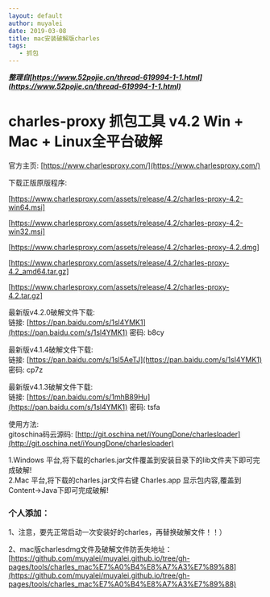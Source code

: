 ```yaml
---
layout: default
author: muyalei
date: 2019-03-08
title: mac安装破解版charles
tags:
   - 抓包
---
```


***整理自[https://www.52pojie.cn/thread-619994-1-1.html](https://www.52pojie.cn/thread-619994-1-1.html)***


# charles-proxy 抓包工具 v4.2 Win + Mac + Linux全平台破解

官方主页:  [https://www.charlesproxy.com/](https://www.charlesproxy.com/)

下载正版原版程序:

[https://www.charlesproxy.com/assets/release/4.2/charles-proxy-4.2-win64.msi]

[https://www.charlesproxy.com/assets/release/4.2/charles-proxy-4.2-win32.msi]

[https://www.charlesproxy.com/assets/release/4.2/charles-proxy-4.2.dmg]

[https://www.charlesproxy.com/assets/release/4.2/charles-proxy-4.2_amd64.tar.gz]
 
[https://www.charlesproxy.com/assets/release/4.2/charles-proxy-4.2.tar.gz]

最新版v4.2.0破解文件下载:<br/>
链接: [https://pan.baidu.com/s/1sl4YMK1](https://pan.baidu.com/s/1sl4YMK1) 密码: b8cy
 
最新版v4.1.4破解文件下载:<br/>
链接: [https://pan.baidu.com/s/1sl5AeTJ](https://pan.baidu.com/s/1sl4YMK1) 密码: cp7z

最新版v4.1.3破解文件下载:<br/>
链接: [https://pan.baidu.com/s/1mhB89Hu](https://pan.baidu.com/s/1sl4YMK1) 密码: tsfa

使用方法:<br/>
gitoschina码云源码: [http://git.oschina.net/iYoungDone/charlesloader](http://git.oschina.net/iYoungDone/charlesloader)
 
1.Windows 平台,将下载的charles.jar文件覆盖到安装目录下的lib文件夹下即可完成破解!<br/>
2.Mac 平台,将下载的charles.jar文件右键 Charles.app 显示包内容,覆盖到Content->Java下即可完成破解!


### 个人添加：

1、注意，要先正常启动一次安装好的charles，再替换破解文件！！）

2、mac版charlesdmg文件及破解文件防丢失地址：[https://github.com/muyalei/muyalei.github.io/tree/gh-pages/tools/charles_mac%E7%A0%B4%E8%A7%A3%E7%89%88](https://github.com/muyalei/muyalei.github.io/tree/gh-pages/tools/charles_mac%E7%A0%B4%E8%A7%A3%E7%89%88)








